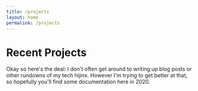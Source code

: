 ```yaml
---
title: /projects
layout: home
permalink: /projects
---
```


# Recent Projects

Okay so here's the deal: I don't often get around to writing up blog posts or other rundowns of my tech hijinx. However I'm trying to get better at that, so hopefully you'll find some documentation here in 2020.
